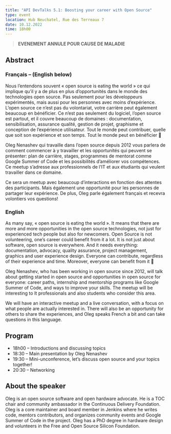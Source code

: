 ```yaml
---
title: "API DevTalks 5.1: Boosting your career with Open Source"
type: event
location: Hub Neuchatel, Rue des Terreaux 7
date: 10.12.2022
time: 18h00
---
```


> **EVENEMENT ANNULE POUR CAUSE DE MALADIE**

## Abstract

### Français – (English below)

Nous l’entendons souvent « open source is eating the world » ce qui implique qu’il y a de plus en plus d’opportunités dans le monde des technologies open source. Pas seulement pour les développeurs expérimentés, mais aussi pour les personnes avec moins d’expérience. L’open source ce n’est pas du volontariat, votre carrière peut également beaucoup en bénéficier. Ce n’est pas seulement du logiciel, l’open source est partout, et il couvre beaucoup de domaines : documentation, sensibilisation, assurance qualité, gestion de projet, graphisme et conception de l’expérience utilisateur. Tout le monde peut contribuer, quelle que soit son expérience et son temps. Tout le monde peut en bénéficier 🙂

Oleg Nenashev qui travaille dans l’open source depuis 2012 vous parlera de comment commencer à y travailler et les opportunités qui peuvent se présenter: plan de carrière, stages, programmes de mentorat comme Google Summer of Code et les possibilités d’améliorer vos compétences. Ce meetup s’adresse aux professionnels de l’IT et aux étudiants qui veulent travailler dans ce domaine.

Ce sera un meetup avec beaucoup d’interactions en fonction des attentes des participants. Mais également une opportunité pour les personnes de partager leur expérience. De plus, Oleg parle également français et recevra volontiers vos questions!

### English

As many say, « open source is eating the world ». It means that there are more and more opportunities in the open source technologies, not just for experienced tech people but also for newcomers. Open Source is not volunteering, one’s career could benefit from it a lot. It is not just about software, open source is everywhere. And it needs everything: documentation, advocacy, quality assurance, project management, graphics and user experience design. Everyone can contribute, regardless of their experience and time. Moreover, everyone can benefit from it 🙂

Oleg Nenashev, who has been working in open source since 2012, will talk about getting started in open source and opportunities in open source for everyone: career paths, internship and mentorship programs like Google Summer of Code, and ways to improve your skills. The meetup will be interesting to It professionals and also students who consider this area.

We will have an interactive meetup and a live conversation, with a focus on what people are actually interested in. There will also be an opportunity for others to share the experiences, and Oleg speaks French a bit and can take questions in this language.

## Program

- 18h00 – Introductions and discussing topics
- 18:30 – Main presentation by Oleg Nenashev
- 19:30 – Mini-unconference, let’s discuss open source and your topics together!
- 20:30 – Networking

## About the speaker

Oleg is an open source software and open hardware advocate.
He is a TOC chair and community ambassador in the Continuous Delivery Foundation.
Oleg is a core maintainer and board member in Jenkins where he writes code, mentors contributors, and organizes community events and Google Summer of Code in the project. 
Oleg has a PhD degree in hardware design and volunteers in the Free and Open Source Silicon Foundation.
